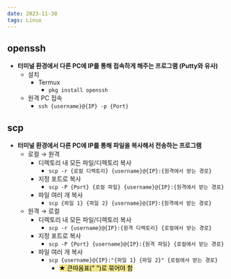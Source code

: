 ```yaml
---
date: 2023-11-30
tags: Linux
---
```


## openssh

- **터미널 환경에서 다른 PC에 IP를 통해 접속하게 해주는 프로그램 (Putty와 유사)**
	- 설치
		- Termux
			- `pkg install openssh`
	- 원격 PC 접속
		- `ssh {username}@{IP} -p {Port}`



## scp

- **터미널 환경에서 다른 PC에 IP를 통해 파일을 복사해서 전송하는 프로그램**
	- 로컬 → 원격
		- 디렉토리 내 모든 파일/디렉토리 복사
			- `scp -r {로컬 디렉토리} {username}@{IP}:{원격에서 받는 경로}`
		- 지정 포트로 복사
			- `scp -P {Port} {로컬 파일} {username}@{IP}:{원격에서 받는 경로}`
		- 파일 여러 개 복사
			- `scp {파일 1} {파일 2} {username}@{IP}:{원격에서 받는 경로}`
	- 원격 → 로컬
		- 디렉토리 내 모든 파일/디렉토리 복사
			- `scp -r {username}@{IP}:{원격 디렉토리} {로컬에서 받는 경로}`
		- 지정 포트로 복사
			- `scp -P {Port} {username}@{IP}:{원격 파일} {로컬에서 받는 경로}`
		- 파일 여러 개 복사
			- `scp {username}@{IP}:"{파일 1} {파일 2}" {로컬에서 받는 경로}`
				- <span style="border-radius: 5px; color: black; background-color: khaki">★ 큰따옴표(" ")로 묶어야 함</span>